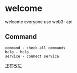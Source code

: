 # welcome

welcome everyone use web3- api

## Command
    command - check all commands
    help - help
    service - connect service
正在改进
